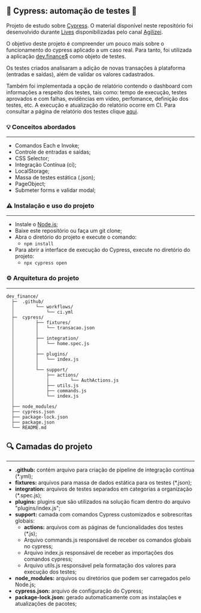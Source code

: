## 🚀 Cypress: automação de testes 🚀

Projeto de estudo sobre [Cypress](https://www.cypress.io/). O material disponível neste repositório foi desenvolvido durante [Lives](https://www.youtube.com/watch?v=wIjtX0CPaw0&list=PLnUo-Rbc3jjztMO4K8b-px4NE-630VNKY&index=1) disponibilizadas pelo canal [Agilizei](https://www.youtube.com/c/Agilizei).

O objetivo deste projeto é compreender um pouco mais sobre o funcionamento do cypress aplicado a um caso real. Para tanto, foi utilizada a aplicação [dev.finance$](https://devfinance-agilizei.netlify.app) como objeto de testes. 

Os testes criados analisaram a adição de novas transações à plataforma (entradas e saídas), além de validar os valores cadastrados. 

Também foi implementada a opção de relatório contendo o dashboard com informações a respeito dos testes, tais como: tempo de execução, testes aprovados e com falhas, evidências em vídeo, perfomance, definição dos testes, etc. A execução e atualização do relatório ocorre em CI. Para consultar a página de relatório dos testes clique [aqui](https://dashboard.cypress.io/projects/sxo7b8/runs/1/overview).


### 💡 Conceitos abordados
-----------------------

- Comandos Each e Invoke;
- Controle de entradas e saídas;
- CSS Selector;
- Integração Contínua (ci);
- LocalStorage;
- Massa de testes estática (.json);
- PageObject;
- Submeter forms e validar modal;


### ⚠️ Instalação e uso do projeto
-----------------------
- Instale o [Node.js](https://nodejs.org/en/download/);
- Baixe este repositório ou faça um git clone;
- Abra o diretório do projeto e execute o comando:
    - `npm install`
- Para abrir a interface de execução do Cypress, execute no diretório do projeto:
    - `npx cypress open`


### ⚙️ Arquitetura do projeto
-----------------------

```
dev_finance/
  ├─  .github/
  │        └── workflows/
  │            └── ci.yml
  ├─  cypress/
  │        ├── fixtures/
  │        │   └── transacao.json       
  │        │
  │        ├── integration/
  │        │   └── home.spec.js
  │        │
  │        ├── plugins/
  │        │   └── index.js
  │        │
  │        └── support/
  │            ├── actions/
  │            |        └── AuthActions.js
  │            ├── utils.js
  │            ├── commands.js
  │            └── index.js
  │          
  ├── node_modules/
  ├── cypress.json
  ├── package-lock.json
  ├── package.json
  └── README.md
```

## 🔍 Camadas do projeto
-----------------------

 - **.github:** contém arquivo para criação de pipeline de integração contínua (*.yml); 
 - **fixtures:** arquivos para massa de dados estática para os testes (*.json);
 - **integration:** arquivos de testes separados em categorias a organização (*.spec.js);
 - **plugins:** plugins que são utilizados na solução ficam dentro do arquivo "plugins/index.js";
 - **support:** camada com comandos Cypress customizados e sobrescritas globais:
    - **actions:** arquivos com as páginas de funcionalidades dos testes (*.js);
    - Arquivo commands.js responsável de receber os comandos globais no cypress;
    - Arquivo index.js responsável de receber as importações dos comandos cypress;
    - Arquivo utils.js responsável pela formatação dos valores para execução dos testes;
 - **node_modules:** arquivos ou diretórios que podem ser carregados pelo Node.js;
 - **cypress.json:** arquivo de configuração do Cypress;
 - **package-lock.json:** gerado automaticamente com as instalações e atualizações de pacotes;




 



